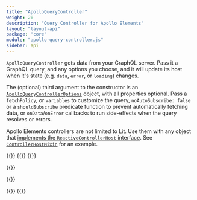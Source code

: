```yaml
---
title: "ApolloQueryController"
weight: 20
description: "Query Controller for Apollo Elements"
layout: "layout-api"
package: "core"
module: "apollo-query-controller.js"
sidebar: api
---
```


<!-- ----------------------------------------------------------------------------------------
     Welcome! This file includes automatically generated API documentation.
     To edit the docs that appear within, find the original source file under `packages/*`,
     corresponding to the package name and module in this YAML front-matter block.
     Thank you for your interest in Apollo Elements 😁
------------------------------------------------------------------------------------------ -->


`ApolloQueryController` gets data from your GraphQL server. Pass it a GraphQL query, and any options you choose, and it will update its host when it's state (e.g. `data`, `error`, or `loading`) changes.

The (optional) third argument to the constructor is an [`ApolloQueryControllerOptions`](#options) object, with all properties optional. Pass a `fetchPolicy`, or `variables` to customize the query, `noAutoSubscribe: false` or a `shouldSubscribe` predicate function to prevent automatically fetching data, or `onData`/`onError` callbacks to run side-effects when the query resolves or errors.

<inline-notification type="tip">

Apollo Elements controllers are not limited to Lit. Use them with any object that [implements the `ReactiveControllerHost` interface](https://lit.dev/docs/composition/controllers/). See [`ControllerHostMixin`](/api/libraries/mixins/controller-host-mixin/) for an example.

</inline-notification>

{{<docs-playground id="query-controller" lang="ts">}}
  {{<playground-file name="profile-home.ts" include="profile-home.ts" />}}
  {{<playground-file name="profile-home.css.ts" include="profile-home.css.ts" />}}

  {{<playground-file name="index.html" include="index.html" />}}

  {{<playground-file name="Profile.query.graphql.ts" include="Profile.query.graphql.ts" />}}

  {{<playground-file name="client.js" include="client.js" />}}
{{</docs-playground>}}